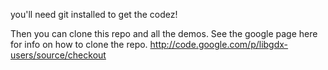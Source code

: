 you'll need git installed to get the codez!

Then you can clone this repo and all the demos. See the google page here for info on how to clone the repo.
http://code.google.com/p/libgdx-users/source/checkout